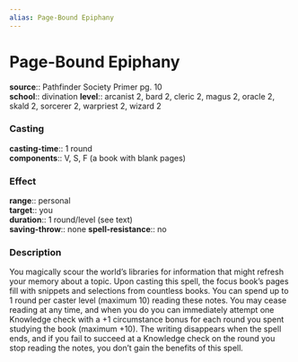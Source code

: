 ```yaml
---
alias: Page-Bound Epiphany
---
```


# Page-Bound Epiphany 

**source**:: Pathfinder Society Primer pg. 10  
**school**:: divination
**level**:: arcanist 2, bard 2, cleric 2, magus 2, oracle 2, skald 2, sorcerer 2, warpriest 2, wizard 2

### Casting 

**casting-time**:: 1 round  
**components**:: V, S, F (a book with blank pages)

### Effect 

**range**:: personal  
**target**:: you  
**duration**:: 1 round/level (see text)  
**saving-throw**:: none
**spell-resistance**:: no

### Description 

You magically scour the world’s libraries for information that might refresh your memory about a topic. Upon casting this spell, the focus book’s pages fill with snippets and selections from countless books. You can spend up to 1 round per caster level (maximum 10) reading these notes. You may cease reading at any time, and when you do you can immediately attempt one Knowledge check with a +1 circumstance bonus for each round you spent studying the book (maximum +10). The writing disappears when the spell ends, and if you fail to succeed at a Knowledge check on the round you stop reading the notes, you don’t gain the benefits of this spell.
